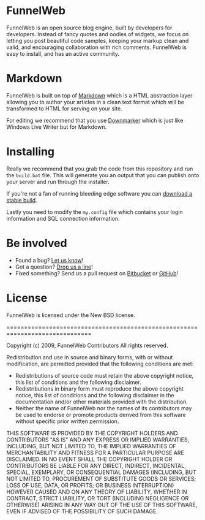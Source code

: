 # FunnelWeb

FunnelWeb is an open source blog engine, built by developers for developers. Instead of fancy quotes and oodles of widgets, we focus on letting you post beautiful code samples, keeping your markup clean and valid, and encouraging collaboration with rich comments. FunnelWeb is easy to install, and has an active community.

# Markdown

FunnelWeb is built on top of [Markdown](http://daringfireball.net/projects/markdown/) which is a HTML abstraction layer allowing you to author your articles in a clean text format which will be transformed to HTML for serving on your site.

For editing we recommend that you use [Downmarker](https://github.com/Code52/DownmarkerWPF) which is just like Windows Live Writer but for Markdown.

# Installing

Really we recommend that you grab the code from this repository and run the `build.bat` file. This will generate you an output that you can publish onto your server and run through the installer.

If you're not a fan of running bleeding edge software you can [download a stable build](http://hg.funnelweblog.com/release/downloads).

Lastly you need to modify the `my.config` file which contains your login information and SQL connection information.

# Be involved

* Found a bug? [Let us know](http://hg.funnelweblog.com/release/issues?status=new&status=open)!
* Got a question? [Drop us a line](https://groups.google.com/forum/?fromgroups#!forum/funnelweblog)!
* Fixed something? Send us a pull request on [Bitbucket](http://hg.funnelweblog.com/dev) or [GitHub](https://github.com/funnelweblog/FunnelWeb)!

# License

FunnelWeb is licensed under the New BSD license.

==============================================================================

Copyright (c) 2009, FunnelWeb Contributors
All rights reserved.

Redistribution and use in source and binary forms, with or without 
modification, are permitted provided that the following conditions are met:

 - Redistributions of source code must retain the above copyright notice, 
   this list of conditions and the following disclaimer.
 - Redistributions in binary form must reproduce the above copyright notice, 
   this list of conditions and the following disclaimer in the documentation 
   and/or other materials provided with the distribution.
 - Neither the name of FunnelWeb nor the names of its contributors may be used 
   to endorse or promote products derived from this software without specific 
   prior written permission.

THIS SOFTWARE IS PROVIDED BY THE COPYRIGHT HOLDERS AND CONTRIBUTORS "AS IS" 
AND ANY EXPRESS OR IMPLIED WARRANTIES, INCLUDING, BUT NOT LIMITED TO, THE 
IMPLIED WARRANTIES OF MERCHANTABILITY AND FITNESS FOR A PARTICULAR PURPOSE ARE 
DISCLAIMED. IN NO EVENT SHALL THE COPYRIGHT HOLDER OR CONTRIBUTORS BE LIABLE 
FOR ANY DIRECT, INDIRECT, INCIDENTAL, SPECIAL, EXEMPLARY, OR CONSEQUENTIAL 
DAMAGES (INCLUDING, BUT NOT LIMITED TO, PROCUREMENT OF SUBSTITUTE GOODS OR 
SERVICES; LOSS OF USE, DATA, OR PROFITS; OR BUSINESS INTERRUPTION) HOWEVER 
CAUSED AND ON ANY THEORY OF LIABILITY, WHETHER IN CONTRACT, STRICT LIABILITY, 
OR TORT (INCLUDING NEGLIGENCE OR OTHERWISE) ARISING IN ANY WAY OUT OF THE USE 
OF THIS SOFTWARE, EVEN IF ADVISED OF THE POSSIBILITY OF SUCH DAMAGE.
